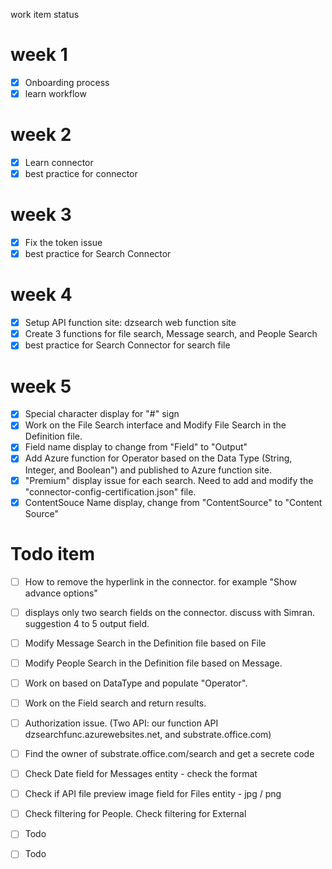 work item status
# week 1
  - [x] Onboarding process
  - [x] learn workflow
# week 2
  - [x] Learn connector
  - [x] best practice for connector
# week 3
  - [x] Fix the token issue
  - [x] best practice for Search Connector

# week 4
  - [x] Setup API function site: dzsearch web function site
  - [x] Create 3 functions for file search, Message search, and People Search
  - [x] best practice for Search Connector for search file

# week 5
- [x] Special character display for "#" sign
- [x] Work on the File Search interface and Modify File Search in the Definition file.
- [x] Field name display to change from "Field" to "Output"
- [x] Add Azure function for Operator based on the Data Type (String, Integer, and Boolean") and published to Azure function site.
- [x] "Premium" display issue for each search. Need to add and modify the "connector-config-certification.json" file.
- [x] ContentSouce Name display, change from "ContentSource" to "Content Source"

# Todo item
- [ ] How to remove the hyperlink in the connector. for example "Show advance options"
- [ ] displays only two search fields on the connector. discuss with Simran. suggestion 4 to 5 output field.
- [ ] Modify Message Search in the Definition file based on File
- [ ] Modify People Search in the Definition file based on Message.
- [ ] Work on based on DataType and populate "Operator".
- [ ] Work on the Field search and return results.
- [ ] Authorization issue. (Two API: our function API dzsearchfunc.azurewebsites.net, and substrate.office.com)
- [ ] Find the owner of substrate.office.com/search and get a secrete code
- [ ] Check Date field for Messages entity - check the format
- [ ] Check if API file preview image field for Files entity - jpg / png
- [ ] Check filtering for People. Check filtering for External
- [ ] Todo
- [ ] Todo







